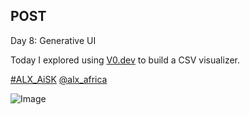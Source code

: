 ## POST

Day 8: Generative UI

Today I explored using [V0.dev](https://t.co/03EthI2Hmu) to build a CSV visualizer.

[#ALX_AiSK](https://x.com/hashtag/ALX_AiSK?src=hashtag_click) [@alx_africa](https://x.com/alx_africa)

![Image](https://pbs.twimg.com/media/Gp4sl5MawAMiF6f?format=jpg&name=small)
